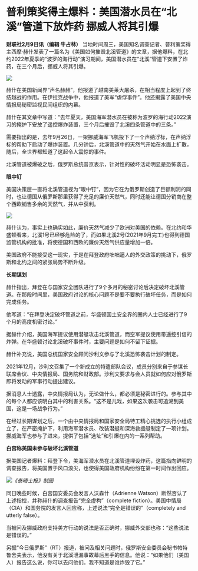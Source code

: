 # 普利策奖得主爆料：美国潜水员在“北溪”管道下放炸药 挪威人将其引爆

**财联社2月9日讯（编辑 牛占林）**
当地时间周三，美国知名调查记者、普利策奖得主西摩·赫什发表了一篇名为《美国如何摧毁北溪管道》的文章，据他爆料，在北约2022年夏季的“波罗的海行动”演习期间，美国潜水员在“北溪”管道下安置了炸药，在三个月后，挪威人将其引爆。

![](https://inews.gtimg.com/news_bt/OSXdF_BZpq4b-X4O8QYVjy_I2F2A_uQTHZvj6jQrsxbmMAA/1000)

赫什在美国新闻界“声名赫赫”，他报道了越南美莱大屠杀，在相当程度上起到了终结越战的作用。在伊拉克战争中，他报道了美军“虐俘事件”。他还揭露了美国中央情报局秘密监视民间组织的内幕。

赫什在其文章中写道：“去年夏天，美国海军潜水员在被称为波罗的海行动2022演习的掩护下安放了遥控爆炸装置，三个月后摧毁了北溪四条管道中的三条。”

需要指出的是，去年9月26日，一架挪威海军飞机投下了一个声纳浮标，在声纳浮标的帮助下启动了爆炸装置。几分钟后，北溪管道中的天然气开始在水面上扩散，随后，全世界都知道了这起令人震惊的事件。

北溪管道被爆破之后，俄罗斯总统普京表示，针对性的破坏活动明显是恐怖袭击。

**眼中钉**

美国决策层一直将北溪管道视为“眼中钉”，因为它在为俄罗斯创造了巨额利润的同时，也让德国从俄罗斯那里获得了充足的廉价天然气，同时还能让德国分销商在整个西欧销售多余的天然气，并从中获利。

![](https://inews.gtimg.com/newsapp_bt/0/15652530376/1000)

赫什认为，事实上也确实如此，廉价天然气减少了欧洲对美国的依赖。在北约和华盛顿看来，北溪1号已经够危险的了，而如果北溪2号(2021年9月完工)也得到德国监管机构的批准，将使德国和西欧的廉价天然气供应量增加一倍。

美国政府不能接受这一现实，于是在拜登政府咄咄逼人的外交政策的挑动下，俄罗斯和北约之间的紧张局势不断升级。

**长期谋划**

赫什指出，拜登在与国家安全团队进行了9个多月的秘密讨论后决定破坏北溪管道。在那段时间里，美国政府讨论的核心问题不是要不要执行破坏任务，而是如何完成任务。

他写道：“在拜登决定破坏管道之前，华盛顿国土安全界的圈内人士已经进行了9个月的高度机密讨论。”

据赫什介绍，美国海军提议使用潜艇攻击北溪管道，而空军提议使用带遥控引信的炸弹。在华盛顿讨论北溪破坏事件时，主要问题是如何不留下证据。

赫什补充说，美国总统国家安全顾问沙利文参与了北溪恐怖袭击计划的制定。

2021年12月，沙利文召集了一个新成立的特遣部队会议，成员分别来自于参谋长联席会议、中央情报局、国务院和财政部。沙利文要求与会人员就如何应对俄罗斯即将发动的军事行动提出建议。

据消息人士透露，中央情报局认为，无论做什么，都必须是秘密进行的。参与其中的每个人都应该明白其中的利害关系。“这不是儿戏，如果这次袭击可追溯到美国，这是一场战争行为。”

在经过长期谋划之后，一个由中央情报局和国家安全局特工精心挑选的执行小组成立了，在严密掩护下，利用海军潜水员、改装潜艇和深海救援艇制定了一项计划。挪威海军也参与了进来，提供了包括“选址”和引爆在内的一系列帮助。

**白宫称美国未参与破坏北溪管道**

据美国记者爆料：拜登下令，美海军潜水员在北溪管道埋设炸药，这篇指向鲜明的调查报告，将美国置于风口浪尖，也使得美国政府机构纷纷在第一时间作出回应。

![](https://inews.gtimg.com/newsapp_bt/0/15652920885/1000)_《泰晤士报》制图_

同日晚些时候，白宫国安委员会发言人沃森什（Adrienne Watson）断然否认了上述指控，并称赫什的调查报告“完全虚构”（complete
fiction）。美国中情局（CIA）和国务院的发言人回应称，上述说法“完全是错误的”（completely and utterly false）。

当被问及挪威政府支持美方行动的说法是否正确时，挪威外交部也称：“这些说法是错误的。”

另据“今日俄罗斯”（RT）报道，被问及相关问题时，俄罗斯安全委员会秘书帕特鲁舍夫表示，他没有关于北溪泄漏事故幕后黑手的信息。他说：“如果他们（美国人）报告这么说，你可以去问他们。我不知道是谁炸毁了它。”

